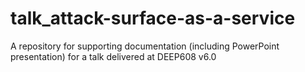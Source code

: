 # talk_attack-surface-as-a-service
A repository for supporting documentation (including PowerPoint presentation) for a talk delivered at DEEP608 v6.0
